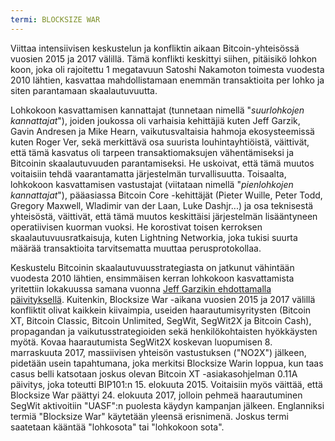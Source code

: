 ```yaml
---
termi: BLOCKSIZE WAR
---
```


Viittaa intensiivisen keskustelun ja konfliktin aikaan Bitcoin-yhteisössä vuosien 2015 ja 2017 välillä. Tämä konflikti keskittyi siihen, pitäisikö lohkon koon, joka oli rajoitettu 1 megatavuun Satoshi Nakamoton toimesta vuodesta 2010 lähtien, kasvattaa mahdollistamaan enemmän transaktioita per lohko ja siten parantamaan skaalautuvuutta.

Lohkokoon kasvattamisen kannattajat (tunnetaan nimellä "*suurlohkojen kannattajat*"), joiden joukossa oli varhaisia kehittäjiä kuten Jeff Garzik, Gavin Andresen ja Mike Hearn, vaikutusvaltaisia hahmoja ekosysteemissä kuten Roger Ver, sekä merkittävä osa suurista louhintayhtiöistä, väittivät, että tämä kasvatus oli tarpeen transaktiomaksujen vähentämiseksi ja Bitcoinin skaalautuvuuden parantamiseksi. He uskoivat, että tämä muutos voitaisiin tehdä vaarantamatta järjestelmän turvallisuutta. Toisaalta, lohkokoon kasvattamisen vastustajat (viitataan nimellä "*pienlohkojen kannattajat*"), pääasiassa Bitcoin Core -kehittäjät (Pieter Wuille, Peter Todd, Gregory Maxwell, Wladimir van der Laan, Luke Dashjr...) ja osa teknisestä yhteisöstä, väittivät, että tämä muutos keskittäisi järjestelmän lisääntyneen operatiivisen kuorman vuoksi. He korostivat toisen kerroksen skaalautuvuusratkaisuja, kuten Lightning Networkia, joka tukisi suurta määrää transaktioita tarvitsematta muuttaa perusprotokollaa.

Keskustelu Bitcoinin skaalautuvuusstrategiasta on jatkunut vähintään vuodesta 2010 lähtien, ensimmäisen kerran lohkokoon kasvattamista yritettiin lokakuussa samana vuonna [Jeff Garzikin ehdottamalla päivityksellä](https://bitcointalk.org/index.php?topic=1347.0). Kuitenkin, Blocksize War -aikana vuosien 2015 ja 2017 välillä konfliktit olivat kaikkein kiivaimpia, useiden haarautumisyritysten (Bitcoin XT, Bitcoin Classic, Bitcoin Unlimited, SegWit, SegWit2X ja Bitcoin Cash), propagandan ja vaikutusstrategioiden sekä henkilökohtaisten hyökkäysten myötä. Kovaa haarautumista SegWit2X koskevan luopumisen 8. marraskuuta 2017, massiivisen yhteisön vastustuksen ("NO2X") jälkeen, pidetään usein tapahtumana, joka merkitsi Blocksize Warin loppua, kun taas casus belli katsotaan joskus olevan Bitcoin XT -asiakasohjelman 0.11A päivitys, joka toteutti BIP101:n 15. elokuuta 2015. Voitaisiin myös väittää, että Blocksize War päättyi 24. elokuuta 2017, jolloin pehmeä haarautuminen SegWit aktivoitiin "UASF":n puolesta käydyn kampanjan jälkeen.
Englanniksi termiä "Blocksize War" käytetään yleensä erisnimenä. Joskus termi saatetaan kääntää "lohkosota" tai "lohkokoon sota".